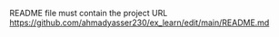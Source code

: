 README file must contain the project URL 
https://github.com/ahmadyasser230/ex_learn/edit/main/README.md
